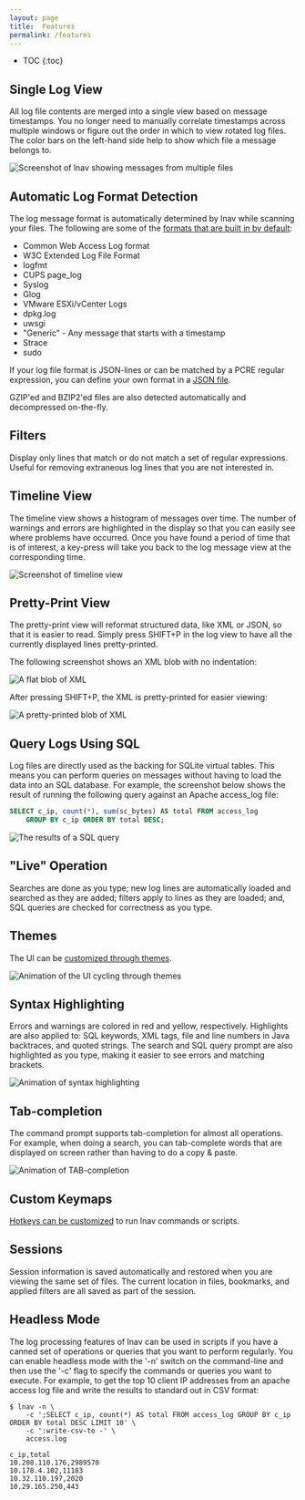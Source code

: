 ```yaml
---
layout: page
title:  Features
permalink: /features
---
```


* TOC
{:toc}

## Single Log View

All log file contents are merged into a single view based on message timestamps.
You no longer need to manually correlate timestamps across multiple windows or
figure out the order in which to view rotated log files. The color bars on the
left-hand side help to show which file a message belongs to.

![Screenshot of lnav showing messages from multiple files](/assets/images/lnav-multi-file2.png)

## Automatic Log Format Detection

The log message format is automatically determined by lnav while scanning your
files.  The following are some of the [formats that are built in by default](https://docs.lnav.org/en/latest/formats.html):

* Common Web Access Log format
* W3C Extended Log File Format
* logfmt
* CUPS page_log
* Syslog
* Glog
* VMware ESXi/vCenter Logs
* dpkg.log
* uwsgi
* "Generic" - Any message that starts with a timestamp
* Strace
* sudo

If your log file format is JSON-lines or can be matched by a PCRE regular
expression, you can define your own format in a
[JSON file](https://docs.lnav.org/en/latest/formats.html#defining-a-new-format).

GZIP'ed and BZIP2'ed files are also detected automatically and decompressed on-the-fly.

## Filters

Display only lines that match or do not match a set of regular expressions.
Useful for removing extraneous log lines that you are not interested in.

## Timeline View

The timeline view shows a histogram of messages over time. The number of
warnings and errors are highlighted in the display so that you can easily see
where problems have occurred. Once you have found a period of time that is of
interest, a key-press will take you back to the log message view at the
corresponding time.

![Screenshot of timeline view](/assets/images/lnav-hist.png)

## Pretty-Print View

The pretty-print view will reformat structured data, like XML or JSON, so that
it is easier to read.  Simply press SHIFT+P in the log view to have all the
currently displayed lines pretty-printed.

The following screenshot shows an XML blob with no indentation:

![A flat blob of XML](/assets/images/lnav-before-pretty.png)

After pressing SHIFT+P, the XML is pretty-printed for easier viewing:

![A pretty-printed blob of XML](/assets/images/lnav-after-pretty.png)

## Query Logs Using SQL

Log files are directly used as the backing for SQLite virtual tables.  This
means you can perform queries on messages without having to load the data into
an SQL database.  For example, the screenshot below shows the result of
running the following query against an Apache access_log file:

```sql
SELECT c_ip, count(*), sum(sc_bytes) AS total FROM access_log
    GROUP BY c_ip ORDER BY total DESC;
```

![The results of a SQL query](/assets/images/lnav-query.png)

## "Live" Operation

Searches are done as you type; new log lines are automatically loaded and
searched as they are added; filters apply to lines as they are loaded; and, SQL
queries are checked for correctness as you type.

## Themes

The UI can be [customized through themes](https://lnav.readthedocs.io/en/latest/config.html#theme-definitions).

![Animation of the UI cycling through themes](/assets/images/lnav-theme-cycle.gif)

## Syntax Highlighting

Errors and warnings are colored in red and yellow, respectively. Highlights are
also applied to: SQL keywords, XML tags, file and line numbers in Java
backtraces, and quoted strings. The search and SQL query prompt are also
highlighted as you type, making it easier to see errors and matching brackets.

![Animation of syntax highlighting](/assets/images/lnav-syntax-highlight.gif)

## Tab-completion

The command prompt supports tab-completion for almost all operations. For
example, when doing a search, you can tab-complete words that are displayed on
screen rather than having to do a copy & paste.

![Animation of TAB-completion](/assets/images/lnav-tab-complete.gif)

## Custom Keymaps

[Hotkeys can be customized](https://lnav.readthedocs.io/en/latest/config.html#keymap-definitions)
to run lnav commands or scripts.

## Sessions

Session information is saved automatically and restored when you are viewing the
same set of files. The current location in files, bookmarks, and applied filters
are all saved as part of the session.

## Headless Mode

The log processing features of lnav can be used in scripts if you have a canned
set of operations or queries that you want to perform regularly. You can enable
headless mode with the '-n' switch on the command-line and then use the '-c'
flag to specify the commands or queries you want to execute. For example, to get
the top 10 client IP addresses from an apache access log file and write the
results to standard out in CSV format:

```console
$ lnav -n \
    -c ';SELECT c_ip, count(*) AS total FROM access_log GROUP BY c_ip ORDER BY total DESC LIMIT 10' \
    -c ':write-csv-to -' \
    access.log

c_ip,total
10.208.110.176,2989570
10.178.4.102,11183
10.32.110.197,2020
10.29.165.250,443
```

